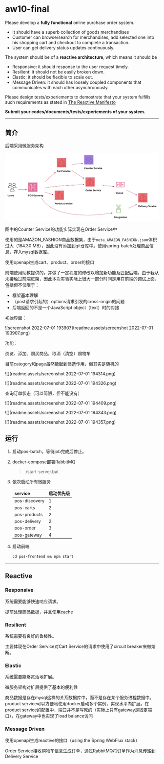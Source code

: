 # aw10-final


Please develop a **fully functional** online purchase order system.

- It should have a superb collection of goods merchandises
- Customer can browse/search for merchandises, add selected one into his shopping cart and checkout to complete a transaction.
- User can get delivery status updates continuously.

The system should be of a **reactive architecture**, which means it should be 

-  Responsive: it should response to the user request timely.
-  Resilient: it should not be easily broken down.
-  Elastic: it should be flexible to scale out.
-  Message Driven: it should has loosely coupled components that communicates with each other asynchronously.


Please design tests/experiements to demostrate that your system fulfills such requirements as stated in [The Reactive Manifesto](https://www.reactivemanifesto.org)

**Submit your codes/documents/tests/experiements of your system.**

---

## 简介

后端采用微服务架构

![Micropos](readme.assets\Micropos.svg)

图中的Counter Service的功能实际实现在Order Service中

使用的是AMAZON_FASHION商品数据集，由于`meta_AMAZON_FASHION.json`体积过大（184.30 MB），因此没有添加到git仓库中。使用spring-batch处理商品信息，存入mysql数据库。

使用openapi生成cart、product、order的接口

前端使用助教提供的，并做了一定程度的修改以增加新功能及匹配后端。由于我从未接触过前端框架，因此本次实验实际上很大一部分时间是用在前端的调试上面，包括但不仅限于：

- 框架基本理解
- （post请求引起的）options请求引发的cross-origin的问题
- 后端返回的不是一个JavaScript object（text）时的对接

初始界面：

![screenshot 2022-07-01 193907](readme.assets\screenshot 2022-07-01 193907.png)

功能：

浏览、添加、购买商品，取消（清空）购物车

目前category和page虽然能起到筛选作用，但其实是随机的

![](readme.assets/screenshot 2022-07-01 194314.png)

![](readme.assets/screenshot 2022-07-01 194326.png)

查询订单状态（可以简陋，但不能没有）

![](readme.assets/screenshot 2022-07-01 194409.png)

![](readme.assets/screenshot 2022-07-01 194343.png)

![](readme.assets/screenshot 2022-07-01 194357.png)

## 运行

1. 启动pos-batch，等待job完成后停止。

2. docker-compose部署RabbitMQ

    > ./start-server.bat

3. 依次启动所有微服务

    | service       | 启动优先级 |
    | ------------- | ---------- |
    | pos-discovery | 1          |
    | pos-carts     | 2          |
    | pos-products  | 2          |
    | pos-delivery  | 2          |
    | pos-order     | 3          |
    | pos-gateway   | 4          |

4. 启动前端

    `cd pos-frontend && npm start`

---

## Reactive

### Responsive

系统需要能够快速响应请求。

提前处理商品数据，并且使用cache

### Resilient

系统需要有良好的鲁棒性。

主要体现在Order Service对Cart Service的请求中使用了circuit breaker来做熔断。

### Elastic

系统需要能够灵活地扩展。

微服务架构对扩展提供了基本的便利性

商品数据是存在mysql这样的关系数据库中，而不是存在某个服务进程数据中。product service可以方便地使用docker启动多个实例，实现水平向扩展。在product service的配置中，端口并不是写死的（实际上只有gateway是固定端口），在gateway中也实现了load balance访问

### Message Driven

使用openapi生成reactive的接口（using the Spring WebFlux stack）

Order Service接收购物车信息生成订单，通过RabbitMQ将订单作为消息传递到 Delivery Service